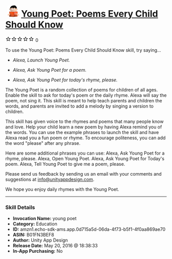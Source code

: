 # &nbsp;<img src="skill_icon" alt="Young Poet: Poems Every Child Should Know icon" width="36"> [Young Poet: Poems Every Child Should Know](http://alexa.amazon.com/#skills/amzn1.echo-sdk-ams.app.0d715a5d-06da-4f73-b5f1-4f0aa869ae70)
![0 stars](../../images/ic_star_border_black_18dp_1x.png)![0 stars](../../images/ic_star_border_black_18dp_1x.png)![0 stars](../../images/ic_star_border_black_18dp_1x.png)![0 stars](../../images/ic_star_border_black_18dp_1x.png)![0 stars](../../images/ic_star_border_black_18dp_1x.png) 0

To use the Young Poet: Poems Every Child Should Know skill, try saying...

* *Alexa, Launch Young Poet.*

* *Alexa, Ask Young Poet for a poem.*

* *Alexa, Ask Young Poet for today's rhyme, please.*

The Young Poet is a random collection of poems for children of all ages. Enable the skill to ask for today's poem or the daily rhyme. Alexa will say the poem, not sing it. This skill is meant to help teach parents and children the words, and parents are invited to add a melody by singing a version to children.

This skill has given voice to the rhymes and poems that many people know and love. Help your child learn a new poem by having Alexa remind you of the words. You can use the example phrases to launch the skill and have Alexa read you a fun poem or rhyme. To encourage politeness, you can add the word "please" after any phrase.

Here are some additional phrases you can use:
Alexa, Ask Young Poet for a rhyme, please.
Alexa, Open Young Poet.
Alexa, Ask Young Poet for Today's poem.
Alexa, Tell Young Poet to give me a poem, please.

Please send us feedback by sending us an email with your comments and suggestions at info@unityappdesign.com. 

We hope you enjoy daily rhymes with the Young Poet.

***

### Skill Details

* **Invocation Name:** young poet
* **Category:** Education
* **ID:** amzn1.echo-sdk-ams.app.0d715a5d-06da-4f73-b5f1-4f0aa869ae70
* **ASIN:** B01FN3BEF8
* **Author:** Unity App Design
* **Release Date:** May 20, 2016 @ 18:38:33
* **In-App Purchasing:** No
